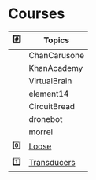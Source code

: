 # Courses

| :hash: | Topics |
|-|-|
| | ChanCarusone	
| | KhanAcademy	
| | VirtualBrain	
| | element14
| | CircuitBread
| | dronebot	
| | morrel
| :zero: | [Loose](0.loose) |
| :one: | [Transducers](1.transducers) |

